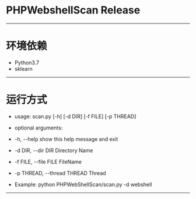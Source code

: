 PHPWebshellScan Release
===========================
***
# 环境依赖
> 
* Python3.7
* sklearn
***
# 运行方式
> 
* usage: scan.py [-h] [-d DIR] [-f FILE] [-p THREAD]

* optional arguments:
* -h, --help            show this help message and exit
* -d DIR, --dir DIR     Directory Name
* -f FILE, --file FILE  FileName
* -p THREAD, --thread THREAD
                        Thread

* Example: python PHPWebShellScan/scan.py -d webshell
***